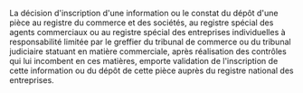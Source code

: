 La décision d'inscription d'une information ou le constat du dépôt d'une pièce au registre du commerce et des sociétés, au registre spécial des agents commerciaux ou au registre spécial des entreprises individuelles à responsabilité limitée par le greffier du tribunal de commerce ou du tribunal judiciaire statuant en matière commerciale, après réalisation des contrôles qui lui incombent en ces matières, emporte validation de l'inscription de cette information ou du dépôt de cette pièce auprès du registre national des entreprises.


  
